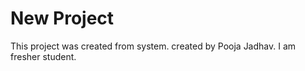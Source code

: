  # New Project

 This project was created from system.
 created by Pooja Jadhav.
 I am fresher student.